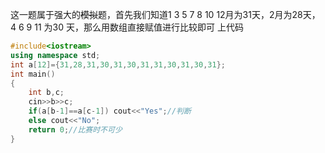这一题属于强大的~~模拟~~题，首先我们知道1 3 5 7 8 10 12月为31天，2月为28天，4 6 9 11 为30 天，那么用数组直接赋值进行比较即可
上代码
```cpp
#include<iostream>
using namespace std;
int a[12]={31,28,31,30,31,30,31,31,30,31,30,31};
int main()
{
	int b,c;
    cin>>b>>c;
	if(a[b-1]==a[c-1]) cout<<"Yes";//判断
	else cout<<"No";
    return 0;//比赛时不可少
}
```